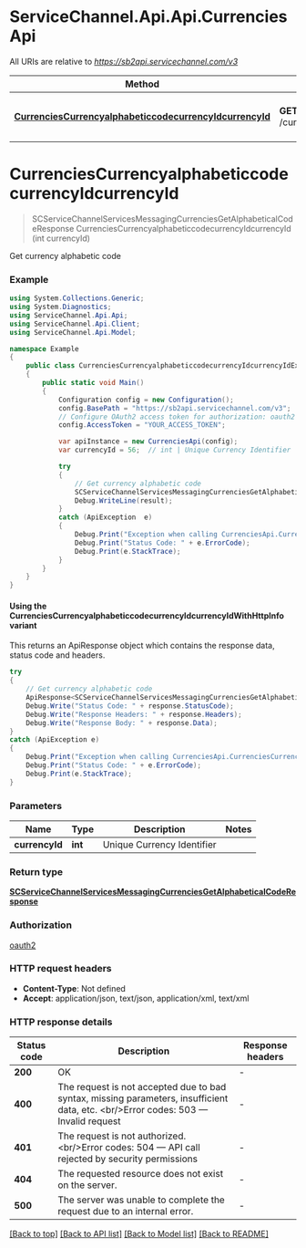 # ServiceChannel.Api.Api.CurrenciesApi

All URIs are relative to *https://sb2api.servicechannel.com/v3*

| Method | HTTP request | Description |
|--------|--------------|-------------|
| [**CurrenciesCurrencyalphabeticcodecurrencyIdcurrencyId**](CurrenciesApi.md#currenciescurrencyalphabeticcodecurrencyidcurrencyid) | **GET** /currencies/currencyalphabeticcode | Get currency alphabetic code |

<a id="currenciescurrencyalphabeticcodecurrencyidcurrencyid"></a>
# **CurrenciesCurrencyalphabeticcodecurrencyIdcurrencyId**
> SCServiceChannelServicesMessagingCurrenciesGetAlphabeticalCodeResponse CurrenciesCurrencyalphabeticcodecurrencyIdcurrencyId (int currencyId)

Get currency alphabetic code

### Example
```csharp
using System.Collections.Generic;
using System.Diagnostics;
using ServiceChannel.Api.Api;
using ServiceChannel.Api.Client;
using ServiceChannel.Api.Model;

namespace Example
{
    public class CurrenciesCurrencyalphabeticcodecurrencyIdcurrencyIdExample
    {
        public static void Main()
        {
            Configuration config = new Configuration();
            config.BasePath = "https://sb2api.servicechannel.com/v3";
            // Configure OAuth2 access token for authorization: oauth2
            config.AccessToken = "YOUR_ACCESS_TOKEN";

            var apiInstance = new CurrenciesApi(config);
            var currencyId = 56;  // int | Unique Currency Identifier

            try
            {
                // Get currency alphabetic code
                SCServiceChannelServicesMessagingCurrenciesGetAlphabeticalCodeResponse result = apiInstance.CurrenciesCurrencyalphabeticcodecurrencyIdcurrencyId(currencyId);
                Debug.WriteLine(result);
            }
            catch (ApiException  e)
            {
                Debug.Print("Exception when calling CurrenciesApi.CurrenciesCurrencyalphabeticcodecurrencyIdcurrencyId: " + e.Message);
                Debug.Print("Status Code: " + e.ErrorCode);
                Debug.Print(e.StackTrace);
            }
        }
    }
}
```

#### Using the CurrenciesCurrencyalphabeticcodecurrencyIdcurrencyIdWithHttpInfo variant
This returns an ApiResponse object which contains the response data, status code and headers.

```csharp
try
{
    // Get currency alphabetic code
    ApiResponse<SCServiceChannelServicesMessagingCurrenciesGetAlphabeticalCodeResponse> response = apiInstance.CurrenciesCurrencyalphabeticcodecurrencyIdcurrencyIdWithHttpInfo(currencyId);
    Debug.Write("Status Code: " + response.StatusCode);
    Debug.Write("Response Headers: " + response.Headers);
    Debug.Write("Response Body: " + response.Data);
}
catch (ApiException e)
{
    Debug.Print("Exception when calling CurrenciesApi.CurrenciesCurrencyalphabeticcodecurrencyIdcurrencyIdWithHttpInfo: " + e.Message);
    Debug.Print("Status Code: " + e.ErrorCode);
    Debug.Print(e.StackTrace);
}
```

### Parameters

| Name | Type | Description | Notes |
|------|------|-------------|-------|
| **currencyId** | **int** | Unique Currency Identifier |  |

### Return type

[**SCServiceChannelServicesMessagingCurrenciesGetAlphabeticalCodeResponse**](SCServiceChannelServicesMessagingCurrenciesGetAlphabeticalCodeResponse.md)

### Authorization

[oauth2](../README.md#oauth2)

### HTTP request headers

 - **Content-Type**: Not defined
 - **Accept**: application/json, text/json, application/xml, text/xml


### HTTP response details
| Status code | Description | Response headers |
|-------------|-------------|------------------|
| **200** | OK |  -  |
| **400** | The request is not accepted due to bad syntax, missing parameters, insufficient data, etc.              &lt;br/&gt;Error codes:              503 — Invalid request |  -  |
| **401** | The request is not authorized.              &lt;br/&gt;Error codes:              504 — API call rejected by security permissions |  -  |
| **404** | The requested resource does not exist on the server. |  -  |
| **500** | The server was unable to complete the request due to an internal error. |  -  |

[[Back to top]](#) [[Back to API list]](../README.md#documentation-for-api-endpoints) [[Back to Model list]](../README.md#documentation-for-models) [[Back to README]](../README.md)

